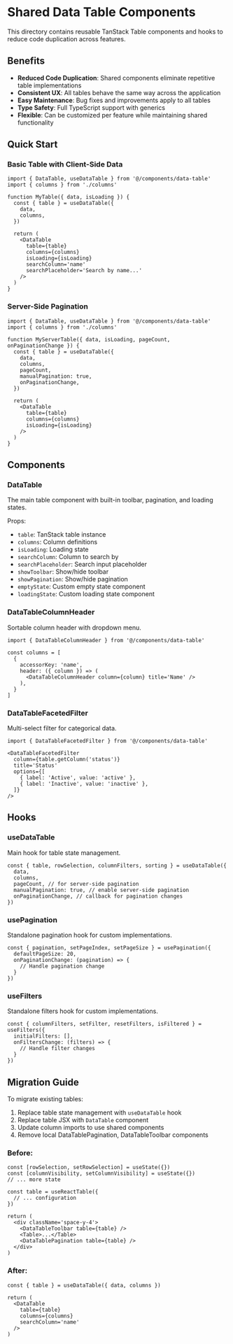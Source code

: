 # Shared Data Table Components

This directory contains reusable TanStack Table components and hooks to reduce code duplication across features.

## Benefits

- **Reduced Code Duplication**: Shared components eliminate repetitive table implementations
- **Consistent UX**: All tables behave the same way across the application
- **Easy Maintenance**: Bug fixes and improvements apply to all tables
- **Type Safety**: Full TypeScript support with generics
- **Flexible**: Can be customized per feature while maintaining shared functionality

## Quick Start

### Basic Table with Client-Side Data

```tsx
import { DataTable, useDataTable } from '@/components/data-table'
import { columns } from './columns'

function MyTable({ data, isLoading }) {
  const { table } = useDataTable({
    data,
    columns,
  })

  return (
    <DataTable
      table={table}
      columns={columns}
      isLoading={isLoading}
      searchColumn='name'
      searchPlaceholder='Search by name...'
    />
  )
}
```

### Server-Side Pagination

```tsx
import { DataTable, useDataTable } from '@/components/data-table'
import { columns } from './columns'

function MyServerTable({ data, isLoading, pageCount, onPaginationChange }) {
  const { table } = useDataTable({
    data,
    columns,
    pageCount,
    manualPagination: true,
    onPaginationChange,
  })

  return (
    <DataTable
      table={table}
      columns={columns}
      isLoading={isLoading}
    />
  )
}
```

## Components

### DataTable
The main table component with built-in toolbar, pagination, and loading states.

Props:
- `table`: TanStack table instance
- `columns`: Column definitions
- `isLoading`: Loading state
- `searchColumn`: Column to search by
- `searchPlaceholder`: Search input placeholder
- `showToolbar`: Show/hide toolbar
- `showPagination`: Show/hide pagination
- `emptyState`: Custom empty state component
- `loadingState`: Custom loading state component

### DataTableColumnHeader
Sortable column header with dropdown menu.

```tsx
import { DataTableColumnHeader } from '@/components/data-table'

const columns = [
  {
    accessorKey: 'name',
    header: ({ column }) => (
      <DataTableColumnHeader column={column} title='Name' />
    ),
  }
]
```

### DataTableFacetedFilter
Multi-select filter for categorical data.

```tsx
import { DataTableFacetedFilter } from '@/components/data-table'

<DataTableFacetedFilter
  column={table.getColumn('status')}
  title='Status'
  options={[
    { label: 'Active', value: 'active' },
    { label: 'Inactive', value: 'inactive' },
  ]}
/>
```

## Hooks

### useDataTable
Main hook for table state management.

```tsx
const { table, rowSelection, columnFilters, sorting } = useDataTable({
  data,
  columns,
  pageCount, // for server-side pagination
  manualPagination: true, // enable server-side pagination
  onPaginationChange, // callback for pagination changes
})
```

### usePagination
Standalone pagination hook for custom implementations.

```tsx
const { pagination, setPageIndex, setPageSize } = usePagination({
  defaultPageSize: 20,
  onPaginationChange: (pagination) => {
    // Handle pagination change
  }
})
```

### useFilters
Standalone filters hook for custom implementations.

```tsx
const { columnFilters, setFilter, resetFilters, isFiltered } = useFilters({
  initialFilters: [],
  onFiltersChange: (filters) => {
    // Handle filter changes
  }
})
```

## Migration Guide

To migrate existing tables:

1. Replace table state management with `useDataTable` hook
2. Replace table JSX with `DataTable` component
3. Update column imports to use shared components
4. Remove local DataTablePagination, DataTableToolbar components

### Before:
```tsx
const [rowSelection, setRowSelection] = useState({})
const [columnVisibility, setColumnVisibility] = useState({})
// ... more state

const table = useReactTable({
  // ... configuration
})

return (
  <div className='space-y-4'>
    <DataTableToolbar table={table} />
    <Table>...</Table>
    <DataTablePagination table={table} />
  </div>
)
```

### After:
```tsx
const { table } = useDataTable({ data, columns })

return (
  <DataTable
    table={table}
    columns={columns}
    searchColumn='name'
  />
)
```